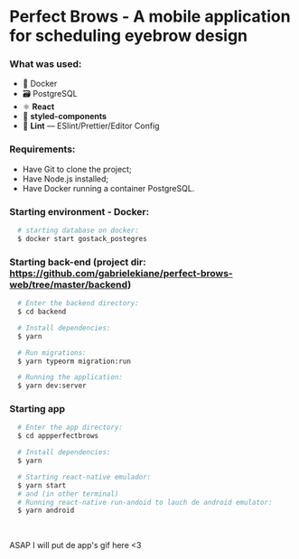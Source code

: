 # Perfect Brows - A mobile application for scheduling eyebrow design

### What was used:
- 🐳 Docker
- 🗃️ PostgreSQL
- ⚛ **React** 
- 💅 **styled-components**
- 💖 **Lint** — ESlint/Prettier/Editor Config

### Requirements:

* Have Git to clone the project;
* Have Node.js installed;
* Have Docker running a container PostgreSQL.

### Starting environment - Docker:
``` bash
  # starting database on docker:
  $ docker start gostack_postegres
```

### Starting back-end (project dir: https://github.com/gabrielekiane/perfect-brows-web/tree/master/backend)
``` bash
  # Enter the backend directory:
  $ cd backend

  # Install dependencies:
  $ yarn

  # Run migrations:
  $ yarn typeorm migration:run

  # Running the application:
  $ yarn dev:server
``` 
  
 ### Starting app
``` bash
  # Enter the app directory:
  $ cd appperfectbrows

  # Install dependencies:
  $ yarn

  # Starting react-native emulador:
  $ yarn start
  # and (in other terminal)
  # Running react-native run-andoid to lauch de android emulator:
  $ yarn android 
 ``` 
 <br />

ASAP I will put de app's gif here <3
